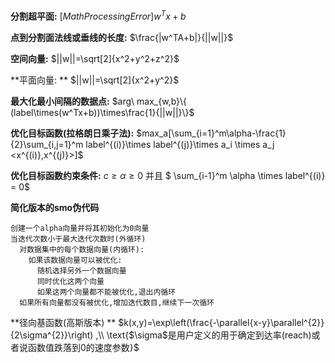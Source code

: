 **分割超平面:** $[Math Processing Error]w^Tx+b$

**点到分割面法线或垂线的长度:** $\frac{|w^TA+b|}{||w||}$

**空间向量:** $||w||=\sqrt[2]{x^2+y^2+z^2}$

**平面向量: ** $||w||=\sqrt[2]{x^2+y^2}$

**最大化最小间隔的数据点:** $arg\ max_{w,b}\{ (label\times(w^Tx+b))\times\frac{1}{||w||}\}$

**优化目标函数(拉格朗日乘子法):** $max_a[\sum_{i=1}^m\alpha-\frac{1}{2}\sum_{i,j=1}^m label^{(i)}\times label^{(j)}\times a_i \times a_j <x^{(i)},x^{(j)}>]$

**优化目标函数约束条件:** $c\geq \alpha \geq 0$ 并且 $ \sum_{i-1}^m \alpha \times label^{(i)} = 0$

**简化版本的smo伪代码**

	创建一个alpha向量并将其初始化为0向量
	当迭代次数小于最大迭代次数时(外循环)
	  对数据集中的每个数据向量(内循环):
	  	如果该数据向量可以被优化:
	      随机选择另外一个数据向量
	      同时优化这两个向量
	      如果这两个向量都不能被优化,退出内循环
	  如果所有向量都没有被优化,增加迭代数目,继续下一次循环
**径向基函数(高斯版本) ** $k(x,y)=\exp\left(\frac{-\parallel{x-y}\parallel^{2}}{2\sigma^{2}}\right) ,\\ \text{$\sigma$是用户定义的用于确定到达率(reach)或者说函数值跌落到0的速度参数}$

